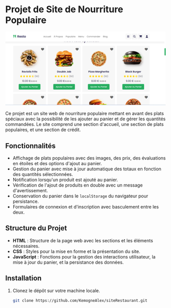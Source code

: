 # Projet de Site de Nourriture Populaire

![Aperçu du Site](resto.png)

Ce projet est un site web de nourriture populaire mettant en avant des plats spéciaux avec la possibilité de les ajouter au panier et de gérer les quantités commandées. Le site comprend une section d'accueil, une section de plats populaires, et une section de crédit.

## Fonctionnalités

- Affichage de plats populaires avec des images, des prix, des évaluations en étoiles et des options d'ajout au panier.
- Gestion du panier avec mise à jour automatique des totaux en fonction des quantités sélectionnées.
- Notification lorsqu'un produit est ajouté au panier.
- Vérification de l'ajout de produits en double avec un message d'avertissement.
- Conservation du panier dans le `localStorage` du navigateur pour persistance.
- Formulaires de connexion et d'inscription avec basculement entre les deux.

## Structure du Projet

- **HTML** : Structure de la page web avec les sections et les éléments nécessaires.
- **CSS** : Styles pour la mise en forme et la présentation du site.
- **JavaScript** : Fonctions pour la gestion des interactions utilisateur, la mise à jour du panier, et la persistance des données.

## Installation

1. Clonez le dépôt sur votre machine locale.

   ```bash
   git clone https://github.com/KemogneAlex/siteRestaurant.git
